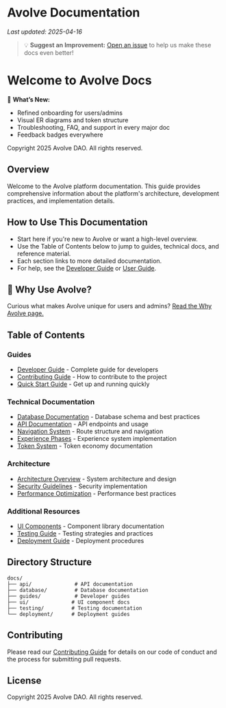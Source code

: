 # Avolve Documentation

_Last updated: 2025-04-16_

> 💡 **Suggest an Improvement:** [Open an issue](https://github.com/avolve-dao/avolve.io/issues/new/choose) to help us make these docs even better!

# Welcome to Avolve Docs

🎉 **What’s New:**
- Refined onboarding for users/admins
- Visual ER diagrams and token structure
- Troubleshooting, FAQ, and support in every major doc
- Feedback badges everywhere

Copyright 2025 Avolve DAO. All rights reserved.

## Overview

Welcome to the Avolve platform documentation. This guide provides comprehensive information about the platform's architecture, development practices, and implementation details.

## How to Use This Documentation

- Start here if you're new to Avolve or want a high-level overview.
- Use the Table of Contents below to jump to guides, technical docs, and reference material.
- Each section links to more detailed documentation.
- For help, see the [Developer Guide](guides/developer-guide.md) or [User Guide](guides/user-guide.md).

## 🌟 Why Use Avolve?

Curious what makes Avolve unique for users and admins? [Read the Why Avolve page.](./why-avolve.md)

## Table of Contents

### Guides
- [Developer Guide](guides/developer-guide.md) - Complete guide for developers
- [Contributing Guide](guides/contributing.md) - How to contribute to the project
- [Quick Start Guide](guides/quick-start.md) - Get up and running quickly

### Technical Documentation
- [Database Documentation](database/schema.md) - Database schema and best practices
- [API Documentation](api/README.md) - API endpoints and usage
- [Navigation System](navigation-system.md) - Route structure and navigation
- [Experience Phases](EXPERIENCE-PHASES.md) - Experience system implementation
- [Token System](TOKEN-SYSTEM.md) - Token economy documentation

### Architecture
- [Architecture Overview](architecture.md) - System architecture and design
- [Security Guidelines](enhanced-authentication.md) - Security implementation
- [Performance Optimization](database/performance.md) - Performance best practices

### Additional Resources
- [UI Components](ui/README.md) - Component library documentation
- [Testing Guide](testing/README.md) - Testing strategies and practices
- [Deployment Guide](deployment/README.md) - Deployment procedures

## Directory Structure

```
docs/
├── api/              # API documentation
├── database/         # Database documentation
├── guides/           # Developer guides
├── ui/              # UI component docs
├── testing/         # Testing documentation
└── deployment/      # Deployment guides
```

## Contributing

Please read our [Contributing Guide](guides/contributing.md) for details on our code of conduct and the process for submitting pull requests.

## License

Copyright 2025 Avolve DAO. All rights reserved.
